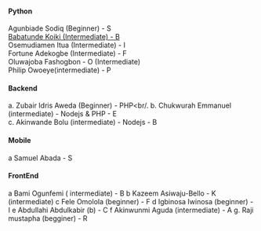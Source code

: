 #### Python
Agunbiade Sodiq  (Beginner) - S<br/>
[Babatunde Koiki (Intermediate) - B](https://twitter.com/bkoiki950)<br/>
Osemudiamen Itua (Intermediate) - I<br/>
Fortune Adekogbe (Intermediate) - F<br/>
Oluwajoba Fashogbon - O
(Intermediate)<br/>
Philip Owoeye(intermediate) - P<br/>

#### Backend

a. Zubair Idris Aweda (Beginner)  - PHP<br/.
b. Chukwurah Emmanuel (intermediate) - Nodejs & PHP - E<br/>
c. Akinwande Bolu (intermediate) - Nodejs - B<br/>

#### Mobile

a Samuel Abada - S

#### FrontEnd

a Bami Ogunfemi ( intermediate) - B
b Kazeem Asiwaju-Bello - K (intermediate)
c Fele Omolola (beginner) - F
d Igbinosa Iwinosa (beginner) - I
e Abdullahi Abdulkabir (b) - C
f Akinwunmi Aguda (intermediate) - A
g. Raji mustapha (begginer) - R

